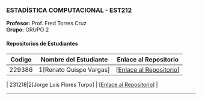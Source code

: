 
### ESTADÍSTICA COMPUTACIONAL - EST212
**Profesor:** Prof. Fred Torres Cruz  
**Grupo:** GRUPO 2

#### Repositorios de Estudiantes
| Codigo | Nombre del Estudiante | Enlace al Repositorio |
|--------------|-------------|-----------------|
| 229386|1[Renato Quispe Vargas] | [[Enlace al Repositorio](https://github.com/rntvargas/est_comp)] |

| 231218|2[Jorge Luis Flores Turpo] | [[Enlace al Repositorio](https://github.com/Yorchisflrs/Estadistica_Computacional)] |

---

